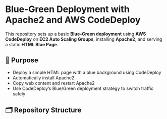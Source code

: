 # Blue-Green Deployment with Apache2 and AWS CodeDeploy

This repository sets up a basic **Blue-Green deployment** using **AWS CodeDeploy** on **EC2 Auto Scaling Groups**, installing **Apache2**, and serving a static **HTML Blue Page**.

## 🔷 Purpose

- Deploy a simple HTML page with a blue background using CodeDeploy
- Automatically install Apache2
- Copy web content and restart Apache2
- Use CodeDeploy’s Blue/Green deployment strategy to switch traffic safely

## 🗂️ Repository Structure

